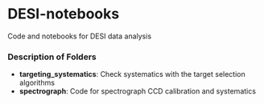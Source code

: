 # DESI-notebooks
Code and notebooks for DESI data analysis

### Description of Folders
* __targeting_systematics__: Check systematics with the target selection algorithms
* __spectrograph__: Code for spectrograph CCD calibration and systematics
